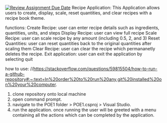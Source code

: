 [![Review Assignment Due Date](https://classroom.github.com/assets/deadline-readme-button-24ddc0f5d75046c5622901739e7c5dd533143b0c8e959d652212380cedb1ea36.svg)](https://classroom.github.com/a/GccZUOha)
Recipe Application:
This Application allows users to create, display, scale, reset quantities, and clear recipes with a recipe book theme.

functions:
Create Recipe: user can enter recipe details such as ingredients, quantities, units, and steps 
Display Recipe: user can view full recipe
Scale Recipe: user can scale recipe by any amount (including 0.5, 2, and 3)
Reset Quantities: user can reset quantities back to the original quantities after scaling them
Clear Recipe: user can clear the recipe which permananetly deletes the recipe.
Exit application: user can exit the application by selecting quit

how to use:
//https://stackoverflow.com/questions/59815504/how-to-run-a-github-repository#:~:text=In%20order%20to%20run%20any,git%20installed%20on%20your%20computer.
1. clone repository onto local machine
2. open command prompt.
3. navigate to the POE1 folder > POE1.csproj > Visual Studio.
4. run the application. once running the user will be greeted with a menu containing all the actions which can be completed by the application.

